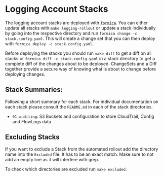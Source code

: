 # Logging Account Stacks

The logging account stacks are deployed with [`formica`](https://theserverlessway.com/tools/formica/). You can either update all stacks with `make logging-rollout` or update a stack individually by going into the respective directory and run `formica change -c stack.config.yaml`. This will create a change set that you can then deploy with `formica deploy -c stack.config.yaml`.

Before deploying the stacks you should run `make diff` to get a diff on all stacks or `formica diff -c stack.config.yaml` in a stack directory to get a complete diff of the changes about to be deployed. ChangeSets and a Diff together provide a secure way of knowing what is about to change before deploying changes.

## Stack Summaries:

Following a short summary for each stack. For individual documentation on each stack please consult the `README.md` in each of the stack directories. 

* `01-auditing`: S3 Buckets and configuration to store CloudTrail, Config and FlowLogs data

## Excluding Stacks

If you want to exclude a Stack from the automated rollout add the directory name into the `Excluded` file. It has to be an exact match. Make sure to not add an empty line as it will interfere with grep. 

To check which directories are excluded run `make excluded`.